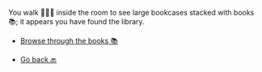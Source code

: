 You walk 🚶🏻‍♂️ inside the room to see large bookcases stacked with books 📚; it appears you have found the library. 

- [Browse through the books 📚](5-CA.md)

- [Go back 🔙](3-A.md)
